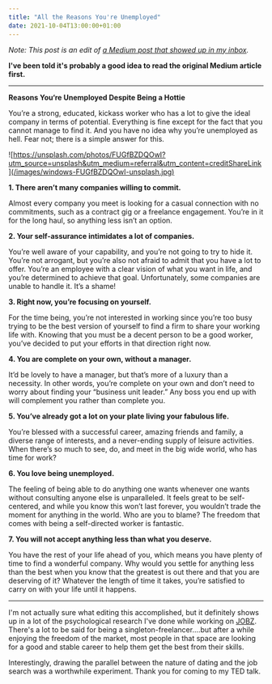 ```yaml
---
title: "All the Reasons You're Unemployed"
date: 2021-10-04T13:00:00+01:00
---
```


*Note: This post is an edit of [a Medium post that showed up in my inbox](https://syarifahrasul.medium.com/reasons-you-re-single-despite-being-a-hottie-f3e7d2ccf910).*

**I've been told it's probably a good idea to read the original Medium article first.**

--------

**Reasons You‘re Unemployed Despite Being a Hottie**

You’re a strong, educated, kickass worker who has a lot to give the ideal company in terms of potential. Everything is fine except for the fact that you cannot manage to find it. And you have no idea why you’re unemployed as hell. Fear not; there is a simple answer for this.

![https://unsplash.com/photos/FUGfBZDQOwI?utm_source=unsplash&utm_medium=referral&utm_content=creditShareLink](/images/windows-FUGfBZDQOwI-unsplash.jpg)


**1. There aren’t many companies willing to commit.**

Almost every company you meet is looking for a casual connection with no commitments, such as a contract gig or a freelance engagement. You’re in it for the long haul, so anything less isn’t an option.

**2. Your self-assurance intimidates a lot of companies.**

You’re well aware of your capability, and you’re not going to try to hide it. You’re not arrogant, but you’re also not afraid to admit that you have a lot to offer. You’re an employee with a clear vision of what you want in life, and you’re determined to achieve that goal. Unfortunately, some companies are unable to handle it. It’s a shame!

**3. Right now, you’re focusing on yourself.**

For the time being, you’re not interested in working since you’re too busy trying to be the best version of yourself to find a firm to share your working life with. Knowing that you must be a decent person to be a good worker, you’ve decided to put your efforts in that direction right now.

**4. You are complete on your own, without a manager.**

It’d be lovely to have a manager, but that’s more of a luxury than a necessity. In other words, you’re complete on your own and don’t need to worry about finding your “business unit leader.” Any boss you end up with will complement you rather than complete you.

**5. You’ve already got a lot on your plate living your fabulous life.**

You’re blessed with a successful career, amazing friends and family, a diverse range of interests, and a never-ending supply of leisure activities. When there’s so much to see, do, and meet in the big wide world, who has time for work?

**6. You love being unemployed.**

The feeling of being able to do anything one wants whenever one wants without consulting anyone else is unparalleled. It feels great to be self-centered, and while you know this won’t last forever, you wouldn’t trade the moment for anything in the world. Who are you to blame? The freedom that comes with being a self-directed worker is fantastic.

**7. You will not accept anything less than what you deserve.**

You have the rest of your life ahead of you, which means you have plenty of time to find a wonderful company. Why would you settle for anything less than the best when you know that the greatest is out there and that you are deserving of it? Whatever the length of time it takes, you’re satisfied to carry on with your life until it happens.

--------

I'm not actually sure what editing this accomplished, but it definitely shows up in a lot of the psychological research I've done while working on [JOBZ](https://getjobz.co). There's a lot to be said for being a singleton-freelancer....but after a while enjoying the freedom of the market, most people in that space are looking for a good and stable career to help them get the best from their skills. 

Interestingly, drawing the parallel between the nature of dating and the job search was a worthwhile experiment. Thank you for coming to my TED talk.
